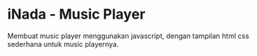 # iNada - Music Player
Membuat music player menggunakan javascript, dengan tampilan html css sederhana untuk music playernya.